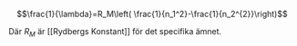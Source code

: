 $$\frac{1}{\lambda}=R_M\left( \frac{1}{n_1^2}-\frac{1}{n_2^{2}}\right)$$

Där $R_M$ är [[Rydbergs Konstant]] för det specifika ämnet.